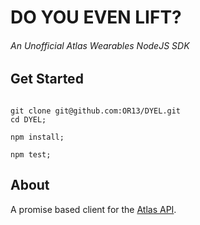 # DO YOU EVEN LIFT?

###### An Unofficial Atlas Wearables NodeJS SDK

## Get Started

```

git clone git@github.com:OR13/DYEL.git
cd DYEL;

npm install;

npm test;

```

## About 

A promise based client for the [Atlas API](https://api.atlaswearables.com/api/docs/v1/).